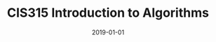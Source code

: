 ---
title: "CIS315 Introduction to Algorithms"
collection: teaching
type: "Teaching assistant"
permalink: /teaching/cis315
venue: "University of Oregon, Computer and Information Science"
date: 2019-01-01
location: "Eugene, USA"
---